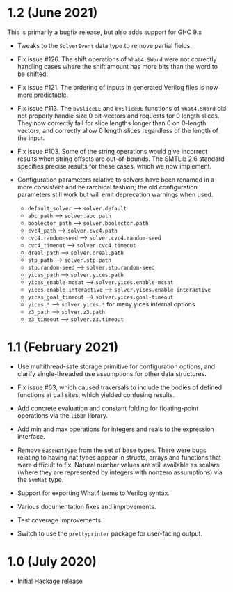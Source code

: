 # 1.2 (June 2021)

This is primarily a bugfix release, but also adds support
for GHC 9.x

* Tweaks to the `SolverEvent` data type to remove partial
fields.

* Fix issue #126.  The shift operations of `What4.SWord` were
not correctly handling cases where the shift amount has more
bits than the word to be shifted.

* Fix issue #121. The ordering of inputs in generated Verilog
files is now more predictable.

* Fix issue #113.  The `bvSliceLE` and `bvSliceBE` functions of
`What4.SWord` did not properly handle size 0 bit-vectors and
requests for 0 length slices.  They now correctly fail for slice
lengths longer than 0 on 0-length vectors, and correctly
allow 0 length slices regardless of the length of the input.

* Fix issue #103. Some of the string operations would give incorrect
results when string offsets are out-of-bounds.  The SMTLib 2.6 standard
specifies precise results for these cases, which we now implement.

* Configuration parameters relative to solvers have been renamed in a
  more consistent and heirarchical fashion; the old configuration
  parameters still work but will emit deprecation warnings when used.

  * `default_solver` --> `solver.default`
  * `abc_path` --> `solver.abc.path`
  * `boolector_path` --> `solver.boolector.path`
  * `cvc4_path` --> `solver.cvc4.path`
  * `cvc4.random-seed` --> `solver.cvc4.random-seed`
  * `cvc4_timeout` --> `solver.cvc4.timeout`
  * `dreal_path` --> `solver.dreal.path`
  * `stp_path` --> `solver.stp.path`
  * `stp.random-seed` --> `solver.stp.random-seed`
  * `yices_path` --> `solver.yices.path`
  * `yices_enable-mcsat` --> `solver.yices.enable-mcsat`
  * `yices_enable-interactive` --> `solver.yices.enable-interactive`
  * `yices_goal_timeout` --> `solver.yices.goal-timeout`
  * `yices.*` --> `solver.yices.*` for many yices internal options
  * `z3_path` --> `solver.z3.path`
  * `z3_timeout` --> `solver.z3.timeout`

# 1.1 (February 2021)

* Use multithread-safe storage primitive for configuration options,
  and clarify single-threaded use assumptions for other data structures.

* Fix issue #63, which caused traversals to include the bodies of
defined functions at call sites, which yielded confusing results.

* Add concrete evaluation and constant folding for floating-point
operations via the `libBF` library.

* Add min and max operations for integers and reals to the expression interface.

* Remove `BaseNatType` from the set of base types. There were bugs
  relating to having nat types appear in structs, arrays and
  functions that were difficult to fix. Natural number values are
  still available as scalars (where they are represented by integers with
  nonzero assumptions) via the `SymNat` type.

* Support for exporting What4 terms to Verilog syntax.

* Various documentation fixes and improvements.

* Test coverage improvements.

* Switch to use the `prettyprinter` package for user-facing output.

# 1.0 (July 2020)

* Initial Hackage release
